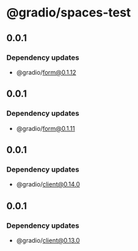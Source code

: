 # @gradio/spaces-test

## 0.0.1

### Dependency updates

- @gradio/form@0.1.12

## 0.0.1

### Dependency updates

- @gradio/form@0.1.11

## 0.0.1

### Dependency updates

- @gradio/client@0.14.0

## 0.0.1

### Dependency updates

- @gradio/client@0.13.0